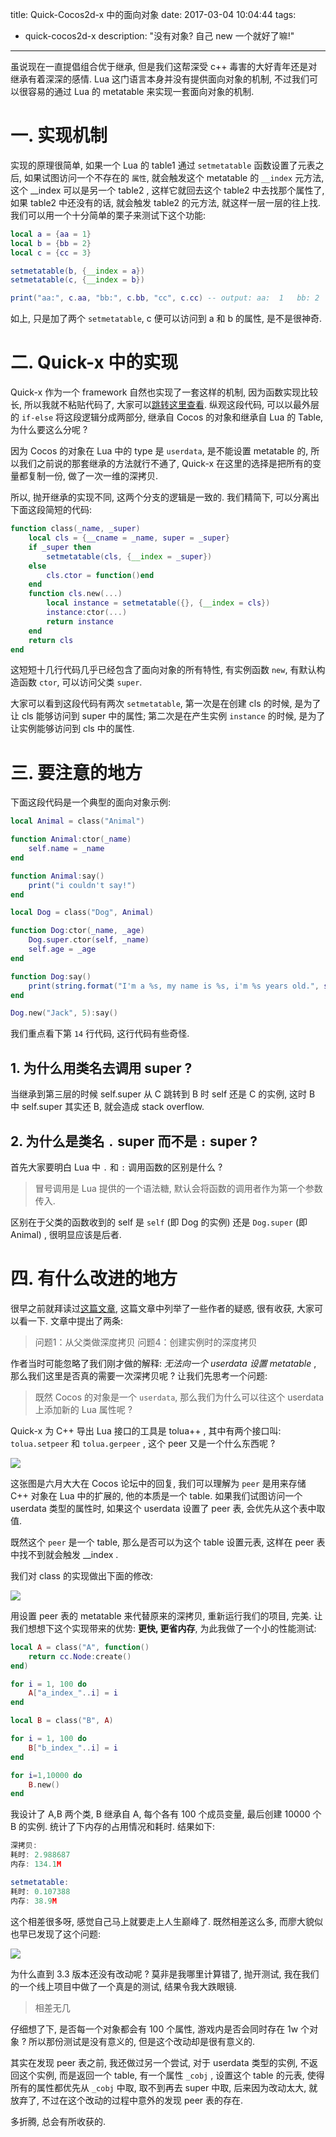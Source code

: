 title: Quick-Cocos2d-x 中的面向对象
date: 2017-03-04 10:04:44
tags:
- quick-cocos2d-x
description: "没有对象? 自己 new 一个就好了嘛!"
---

虽说现在一直提倡组合优于继承, 但是我们这帮深受 c++ 毒害的大好青年还是对继承有着深深的感情. Lua 这门语言本身并没有提供面向对象的机制, 不过我们可以很容易的通过 Lua 的 metatable 来实现一套面向对象的机制.

# 一. 实现机制 

实现的原理很简单, 如果一个 Lua 的 table1 通过 `setmetatable` 函数设置了元表之后, 如果试图访问一个不存在的 `属性`, 就会触发这个 metatable 的 `__index` 元方法, 这个 __index 可以是另一个 table2 , 这样它就回去这个 table2 中去找那个属性了, 如果 table2 中还没有的话, 就会触发 table2 的元方法, 就这样一层一层的往上找. 我们可以用一个十分简单的栗子来测试下这个功能:

```lua
local a = {aa = 1}
local b = {bb = 2}
local c = {cc = 3}

setmetatable(b, {__index = a})
setmetatable(c, {__index = b})

print("aa:", c.aa, "bb:", c.bb, "cc", c.cc) -- output: aa:  1   bb: 2   cc  3
```

如上, 只是加了两个 `setmetatable`, c 便可以访问到 a 和 b 的属性, 是不是很神奇.

# 二. Quick-x 中的实现

Quick-x 作为一个 framework 自然也实现了一套这样的机制, 因为函数实现比较长, 所以我就不粘贴代码了, 大家可以[跳转这里查看][1]. 纵观这段代码, 可以以最外层的 `if-else` 将这段逻辑分成两部分, 继承自 Cocos 的对象和继承自 Lua 的 Table, 为什么要这么分呢 ?

因为 Cocos 的对象在 Lua 中的 type 是 `userdata`, 是不能设置 metatable 的, 所以我们之前说的那套继承的方法就行不通了, Quick-x 在这里的选择是把所有的变量都复制一份, 做了一次一维的深拷贝. 

所以, 抛开继承的实现不同, 这两个分支的逻辑是一致的. 我们精简下, 可以分离出下面这段简短的代码:

```lua
function class(_name, _super)
    local cls = {__cname = _name, super = _super}
    if _super then
        setmetatable(cls, {__index = _super})
    else
        cls.ctor = function()end
    end
    function cls.new(...)
        local instance = setmetatable({}, {__index = cls})
        instance:ctor(...)
        return instance
    end
    return cls
end
```

这短短十几行代码几乎已经包含了面向对象的所有特性, 有实例函数 `new`, 有默认构造函数 `ctor`, 可以访问父类 `super`. 

大家可以看到这段代码有两次 `setmetatable`, 第一次是在创建 cls 的时候, 是为了让 cls 能够访问到 super 中的属性; 第二次是在产生实例 `instance` 的时候, 是为了让实例能够访问到 cls 中的属性. 

# 三. 要注意的地方

下面这段代码是一个典型的面向对象示例:

```lua
local Animal = class("Animal")

function Animal:ctor(_name)
    self.name = _name
end

function Animal:say()
    print("i couldn't say!")
end

local Dog = class("Dog", Animal)

function Dog:ctor(_name, _age)
    Dog.super.ctor(self, _name)
    self.age = _age
end

function Dog:say()
    print(string.format("I'm a %s, my name is %s, i'm %s years old.", self.__cname, self.name, self.age))
end

Dog.new("Jack", 5):say()
```

我们重点看下第 `14` 行代码, 这行代码有些奇怪.

## 1. 为什么用类名去调用 super ?

当继承到第三层的时候 self.super 从 C 跳转到 B 时 self 还是 C 的实例, 这时 B 中 self.super 其实还 B, 就会造成 stack overflow.

## 2. 为什么是类名 `.` super 而不是 `:` super ?

首先大家要明白 Lua 中 `.` 和 `:` 调用函数的区别是什么 ?

> 冒号调用是 Lua 提供的一个语法糖, 默认会将函数的调用者作为第一个参数传入.

区别在于父类的函数收到的 self 是 `self` (即 Dog 的实例) 还是 `Dog.super` (即 Animal) , 很明显应该是后者.

# 四. 有什么改进的地方

很早之前就拜读过[这篇文章][2], 这篇文章中列举了一些作者的疑惑, 很有收获, 大家可以看一下. 文章中提出了两条:

> 问题1：从父类做深度拷贝
> 问题4：创建实例时的深度拷贝

作者当时可能忽略了我们刚才做的解释: *无法向一个 userdata 设置 metatable* , 那么我们这里是否真的需要一次深拷贝呢 ? 让我们先思考一个问题:

> 既然 Cocos 的对象是一个 `userdata`, 那么我们为什么可以往这个 userdata 上添加新的 Lua 属性呢 ?

Quick-x 为 C++ 导出 Lua 接口的工具是 tolua++ , 其中有两个接口叫: `tolua.setpeer` 和 `tolua.gerpeer` , 这个 peer 又是一个什么东西呢 ?

![][4]

这张图是六月大大在 Cocos 论坛中的回复, 我们可以理解为 `peer` 是用来存储 C++ 对象在 Lua 中的扩展的, 他的本质是一个 table. 如果我们试图访问一个 userdata 类型的属性时, 如果这个 userdata 设置了 peer 表, 会优先从这个表中取值.

既然这个 `peer` 是一个 table, 那么是否可以为这个 table 设置元表, 这样在 peer 表中找不到就会触发 __index .

我们对 class 的实现做出下面的修改:

![][5]

用设置 peer 表的 metatable 来代替原来的深拷贝, 重新运行我们的项目, 完美. 让我们想想下这个实现带来的优势: **更快, 更省内存**, 为此我做了一个小的性能测试:

```lua
local A = class("A", function()
    return cc.Node:create()
end)

for i = 1, 100 do
    A["a_index_"..i] = i
end

local B = class("B", A)

for i = 1, 100 do
    B["b_index_"..i] = i
end

for i=1,10000 do
    B.new()
end
```

我设计了 A,B 两个类, B 继承自 A, 每个各有 100 个成员变量, 最后创建 10000 个 B 的实例. 统计了下内存的占用情况和耗时. 结果如下:

```lua
深拷贝:
耗时: 2.988687
内存: 134.1M

setmetatable:
耗时: 0.107388
内存: 38.9M
```

这个相差很多呀, 感觉自己马上就要走上人生巅峰了. 既然相差这么多, 而廖大貌似也早已发现了这个问题:

![][6]

为什么直到 3.3 版本还没有改动呢 ? 莫非是我哪里计算错了, 抛开测试, 我在我们的一个线上项目中做了一个真是的测试, 结果令我大跌眼镜.

> 相差无几

仔细想了下, 是否每一个对象都会有 100 个属性, 游戏内是否会同时存在 1w 个对象 ? 所以那份测试是没有意义的, 但是这个改动却是很有意义的.

其实在发现 peer 表之前, 我还做过另一个尝试, 对于 userdata 类型的实例, 不返回这个实例, 而是返回一个 table, 有一个属性 `_cobj` , 设置这个 table 的元表, 使得所有的属性都优先从 `_cobj` 中取, 取不到再去 super 中取, 后来因为改动太大, 就放弃了, 不过在这个改动的过程中意外的发现 peer 表的存在.

多折腾, 总会有所收获的.

[1]: https://github.com/chukong/quick-cocos2d-x/blob/master/framework/functions.lua#L281-L339
[2]: http://jennal.com/2014/10/18/cocos2dx-lua-oop/
[3]: https://github.com/zfengzhen/Blog/blob/master/article/tolua%2B%2B%E5%AE%9E%E7%8E%B0%E5%88%86%E6%9E%90.md
[4]: https://ww1.sinaimg.cn/large/006tNc79ly1fdbsvt09tnj313o08ewg5.jpg
[5]: https://ww3.sinaimg.cn/large/006tNbRwly1fdbtiv4cbaj30v009i3zv.jpg
[6]: https://ww3.sinaimg.cn/large/006tNbRwly1fdbv2g5bfoj30m208mjs8.jpg